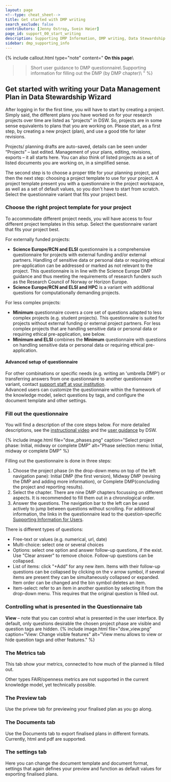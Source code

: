 ```yaml
---
layout: page
<!--type: cheat_sheet-->
title: Get started with DMP writing
search_exclude: false
contributors: [Jenny Ostrop, Svein Høier]
page_id: support_00_start_writing
description: Supporting DMP Information, DMP writing, Data Stewardship Wizard, DSW, User guide
sidebar: dmp_supporting_info
---
```


{% include callout.html type="note" content="
**On this page**\\
>> Short user guidance to DMP questionnaire\\
>> Supporting information for filling out the DMP (by DMP chapter)\\
" %}

## Get started with writing your Data Management Plan in Data Stewardship Wizard
After logging in for the first time, you will have to start by creating a project. Simply said, the different plans you have worked on for your research projects over time are listed as “projects” in DSW. So, projects are in some sense equivalents to plans that you are working on. Please start, as a first step, by creating a new project (plan), and use a good title for later revisions.

Projects/ planning drafts are auto-saved, details can be seen under “Projects” – last edited. Management of your plans, editing, revisions, exports – it all starts here. You can also think of listed projects as a set of listed documents you are working on, in a simplified sense. 

The second step is to choose a proper title for your planning project, and then the next step: choosing a project template to use for your project. A project template present you with a questionnaire in the project workspace, as well as a set of default values, so you don't have to start from scratch. Select the questionnaire variant that fits your project best.   


### Choose the right project template for your project
To accommodate different project needs, you will have access to four different project templates in this setup. Select the questionnaire variant that fits your project best.

For externally funded projects:
* **Science Europe/RCN and ELSI** questionnaire is a comprehensive questionnaire for projects with external funding and/or external partners. Handling of sensitive data or personal data or requiring ethical pre-application can be addressed or marked as not relevant to the project. This questionnaire is in line with the Science Europe DMP guidance and thus meeting the requirements of research funders such as the Research Council of Norway or Horizon Europe.
* **Science Europe/RCN and ELSI and HPC** is a variant with additional questions for computationally demanding projects.

For less complex projects:
* **Minimum** questionnaire covers a core set of questions adapted to less complex projects (e.g. student projects). This questionnaire is suited for projects without external funding or external project partners. For less complex projects that are handling sensitive data or personal data or requiring ethical pre-application, see below.
* **Minimum and ELSI** combines the **Minimum** questionnaire with questions on handling sensitive data or personal data or requiring ethical pre-application.

#### Advanced setup of questionnaire
For other combinations or specific needs (e.g. writing an 'umbrella DMP') or transferring answers from one questionnaire to another questionnaire variant, contact [support staff at your institution](/pages/support_00_local_disc).\
Advanced users can customize the questionnaire within the framework of the knowledge model, select questions by tags, and configure the document template and other settings.


### Fill out the questionnaire
You will find a description of the core steps below. For more detailed descriptions, see the [instructional video](https://www.youtube.com/watch?v=XrI8qYtWSBw ) and the [user guidance](https://guide.ds-wizard.org/en/latest/application/projects/list/detail/questionnaire.html) by DSW.

{% include image.html file="dsw_phases.png" caption="Select project phase: Initial, midway or complete DMP" alt="Phase selection menu: Initial, midway or complete DMP" %}

Filling out the questionnaire is done in three steps:
1. Choose the project phase (in the drop-down menu on top of the left navigation pane): Initial DMP (the first version), Midway DMP (revising the DMP and adding more information), or Complete DMP(concluding the project and reporting results).
2. Select the chapter. There are nine DMP chapters focussing on different aspects. It is recommended to fill them out in a chronological order.
3. Answer the questions. The navigation bar to the left can be used actively to jump between questions without scrolling. For additional information, the links in the questionnaire lead to the question-specific [Supporting Information for Users](/pages/dmp_supporting_info/).

There is different types of questions:
* Free-text or values (e.g. numerical, url, date)
* Multi-choice: select one or several choices
* Options: select one option and answer follow-up questions, if the exist. Use "Clear answer" to remove choice. Follow-up questions can be collapsed.
* List of items: click "+Add" for any new item. Items with their follow-up questions can be collapsed by clicking on the v arrow symbol, if several items are present they can be simultaneously collapsed or expanded. Item order can be changed and the bin symbol deletes an item.
* Item-select: refer to an item in another question by selecting it from the drop-down menu. This requires that the original question is filled out.


### Controlling what is presented in the Questionnaire tab
**View** – note that you can control what is presented in the user interface. By default, only questions desirable the chosen project phase are visible and question tags are hidden.
{% include image.html file="dsw_view.png" caption="View: Change visible features" alt="View menu allows to view or hide question tags and other features." %}

### The Metrics tab
This tab show your metrics, connected to how much of the planned is filled out. 

Other types FAIR/openness metrics are not supported in the current knowledge model, yet technically possible.

### The Preview tab
Use the privew tab for previewing your finalised plan as you go along. 

### The Documents tab 
Use the Documents tab to export finalised plans in different formats. Currently, html and pdf are supported.

### The settings tab
Here you can change the document template and document format, settings that again defines your preview and function as default values for exporting finalised plans. 

